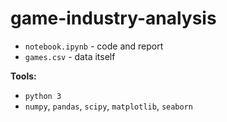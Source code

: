 # game-industry-analysis

* `notebook.ipynb` - code and report
* `games.csv` - data itself

**Tools:**
* `python 3`
* `numpy`, `pandas`, `scipy`, `matplotlib`, `seaborn`
